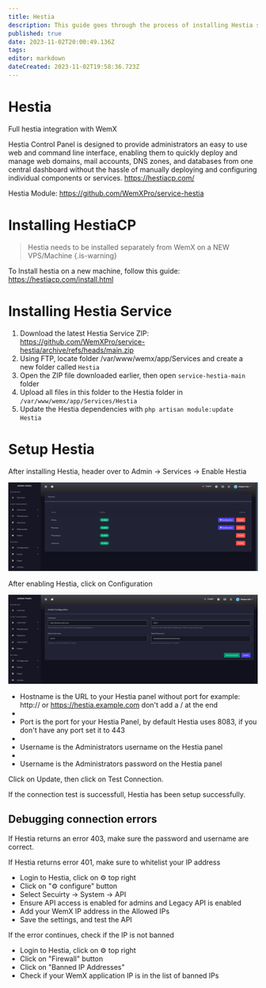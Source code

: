 ```yaml
---
title: Hestia
description: This guide goes through the process of installing Hestia service on WemX
published: true
date: 2023-11-02T20:00:49.136Z
tags: 
editor: markdown
dateCreated: 2023-11-02T19:58:36.723Z
---
```


# Hestia
Full hestia integration with WemX

Hestia Control Panel is designed to provide administrators an easy to use web and command line interface, enabling them to quickly deploy and manage web domains, mail accounts, DNS zones, and databases from one central dashboard without the hassle of manually deploying and configuring individual components or services. https://hestiacp.com/

Hestia Module: https://github.com/WemXPro/service-hestia

# Installing HestiaCP

> Hestia needs to be installed separately from WemX on a NEW VPS/Machine
{.is-warning}

To Install hestia on a new machine, follow this guide:
https://hestiacp.com/install.html

# Installing Hestia Service

1. Download the latest Hestia Service ZIP: https://github.com/WemXPro/service-hestia/archive/refs/heads/main.zip
2. Using FTP, locate folder /var/www/wemx/app/Services and create a new folder called `Hestia`
3. Open the ZIP file downloaded earlier, then open `service-hestia-main` folder
4. Upload all files in this folder to the Hestia folder in `/var/www/wemx/app/Services/Hestia`
5. Update the Hestia dependencies with `php artisan module:update Hestia`

# Setup Hestia

After installing Hestia, header over to Admin -> Services -> Enable Hestia

![hestia-services.png](/assets/hestia-services.png)

After enabling Hestia, click on Configuration

![hestia-configuration.png](/assets/hestia-configuration.png)

- Hostname is the URL to your Hestia panel without port for example: http:// or https://hestia.example.com don't add a / at the end
- 
- Port is the port for your Hestia Panel, by default Hestia uses 8083, if you don't have any port set it to 443
- 
- Username is the Administrators username on the Hestia panel
- 
- Username is the Administrators password on the Hestia panel

Click on Update, then click on Test Connection.

If the connection test is successfull, Hestia has been setup successfully. 

## Debugging connection errors
If Hestia returns an error 403, make sure the password and username are correct. 

If Hestia returns error 401, make sure to whitelist your IP address
- Login to Hestia, click on ⚙️ top right
- Click on "⚙️ configure" button
- Select Secuirty -> System -> API
- Ensure API access is enabled for admins and Legacy API is enabled
- Add your WemX IP address in the Allowed IPs
- Save the settings, and test the API

If the error continues, check if the IP is not banned
- Login to Hestia, click on ⚙️ top right
- Click on "Firewall" button
- Click on "Banned IP Addresses"
- Check if your WemX application IP is in the list of banned IPs
